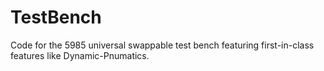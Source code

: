 # TestBench
Code for the 5985 universal swappable test bench featuring first-in-class features like Dynamic-Pnumatics.
